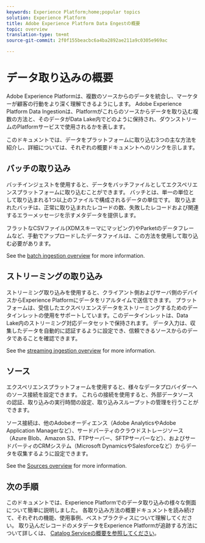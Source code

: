 ```yaml
---
keywords: Experience Platform;home;popular topics
solution: Experience Platform
title: Adobe Experience Platform Data Engestの概要
topic: overview
translation-type: tm+mt
source-git-commit: 2f0f155beacbc6a4ba2892ae211a9c0305e969ac

---
```



# データ取り込みの概要

Adobe Experience Platformは、複数のソースからのデータを統合し、マーケターが顧客の行動をより深く理解できるようにします。 Adobe Experience Platform Data Ingestionは、Platformがこれらのソースからデータを取り込む複数の方法と、そのデータがData Lake内でどのように保持され、ダウンストリームのPlatformサービスで使用されるかを表します。

このドキュメントでは、データをプラットフォームに取り込む3つの主な方法を紹介し、詳細については、それぞれの概要ドキュメントへのリンクを示します。

## バッチの取り込み

バッチインジェストを使用すると、データをバッチファイルとしてエクスペリエンスプラットフォームに取り込むことができます。 バッチとは、単一の単位として取り込まれる1つ以上のファイルで構成されるデータの単位です。 取り込まれたバッチは、正常に取り込まれたレコードの数、失敗したレコードおよび関連するエラーメッセージを示すメタデータを提供します。

フラットなCSVファイル(XDMスキーマにマッピング)やParketのデータフレームなど、手動でアップロードしたデータファイルは、この方法を使用して取り込む必要があります。

See the [batch ingestion overview](./batch-ingestion/overview.md) for more information.

## ストリーミングの取り込み

ストリーミング取り込みを使用すると、クライアント側およびサーバ側のデバイスからExperience Platformにデータをリアルタイムで送信できます。 プラットフォームは、受信したエクスペリエンスデータをストリーミングするためのデータインレットの使用をサポートしています。このデータインレットは、Data Lake内のストリーミング対応データセットで保持されます。 データ入力は、収集したデータを自動的に認証するように設定でき、信頼できるソースからのデータであることを確認できます。

See the [streaming ingestion overview](./streaming-ingestion/overview.md) for more information.

## ソース

エクスペリエンスプラットフォームを使用すると、様々なデータプロバイダーへのソース接続を設定できます。 これらの接続を使用すると、外部データソースの認証、取り込みの実行時間の設定、取り込みスループットの管理を行うことができます。

ソース接続は、他のAdobeオーディエンス（Adobe AnalyticsやAdobe Application Managerなど）、サードパーティのクラウドストレージソース（Azure Blob、Amazon S3、FTPサーバー、SFTPサーバーなど）、およびサードパーティのCRMシステム（Microsoft DynamicsやSalesforceなど）からデータを収集するように設定できます。

See the [Sources overview](../sources/home.md) for more information.

## 次の手順

このドキュメントでは、Experience Platformでのデータ取り込みの様々な側面について簡単に説明しました。 各取り込み方法の概要ドキュメントを読み続けて、それぞれの機能、使用事例、ベストプラクティスについて理解してください。 取り込んだレコードのメタデータをExperience Platformが追跡する方法について詳しくは、 [Catalog Serviceの概要を参照してください](../catalog/home.md)。